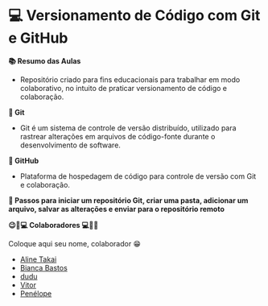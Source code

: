 # 💻 Versionamento de Código com Git e GitHub
**📚 Resumo das Aulas**
- Repositório criado para fins educacionais para trabalhar em modo colaborativo, no intuito de praticar versionamento de código e colaboração.

**🚨 Git**
- Git é um sistema de controle de versão distribuído, utilizado para rastrear alterações em arquivos de código-fonte durante o desenvolvimento de software.

**🚨 GitHub**
- Plataforma de hospedagem de código para controle de versão com Git e colaboração.

**🚨 Passos para iniciar um repositório Git, criar uma pasta, adicionar um arquivo, salvar as alterações e enviar para o repositório remoto**



**😉🚀💻 Colaboradores 💻🚀😉**

Coloque aqui seu nome, colaborador 😁

- [Aline Takai](https://github.com/alinetakai)
- [Bianca Bastos](https://github.com/BiaHashi)
- [dudu](https://github.com/duduzim182)
- [Vitor](https://github.com/VitorDCqwe)
- [Penélope](https://github.com/PenelopeFarias745)
